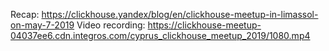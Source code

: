 Recap: https://clickhouse.yandex/blog/en/clickhouse-meetup-in-limassol-on-may-7-2019
Video recording: https://clickhouse-meetup-04037ee6.cdn.integros.com/cyprus_clickhouse_meetup_2019/1080.mp4
